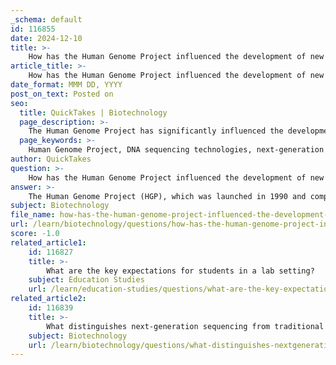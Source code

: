 ```yaml
---
_schema: default
id: 116855
date: 2024-12-10
title: >-
    How has the Human Genome Project influenced the development of new technologies?
article_title: >-
    How has the Human Genome Project influenced the development of new technologies?
date_format: MMM DD, YYYY
post_on_text: Posted on
seo:
  title: QuickTakes | Biotechnology
  page_description: >-
    The Human Genome Project has significantly influenced the development of new technologies in genomics, including advancements in DNA sequencing, personalized medicine, economic growth, and broader biological applications.
  page_keywords: >-
    Human Genome Project, DNA sequencing technologies, next-generation sequencing, personalized medicine, economic impact, digital personal genomes, biological research, genomic information, diagnostic tools, therapeutic strategies
author: QuickTakes
question: >-
    How has the Human Genome Project influenced the development of new technologies?
answer: >-
    The Human Genome Project (HGP), which was launched in 1990 and completed in 2003, has had a profound influence on the development of new technologies in genomics and related fields. Here are some key ways in which the HGP has spurred technological advancements:\n\n1. **Advancements in DNA Sequencing Technologies**: The HGP catalyzed significant improvements in DNA sequencing methods. The project itself utilized various sequencing techniques, including the whole-genome shotgun sequencing method, which allowed for the rapid assembly of the human genome from millions of short DNA fragments. This laid the groundwork for next-generation sequencing (NGS) technologies, which have since become more efficient, cost-effective, and accessible, enabling researchers to sequence entire genomes in a matter of days.\n\n2. **Economic Impact**: An independent study by Battelle Technology Partnership Practice found that for every $1 invested by the federal government in the HGP, there was a return of $141 to the U.S. economy. This economic impact underscores the project's role in fostering innovation and creating new markets in biotechnology and genomics.\n\n3. **Personalized Medicine**: The completion of the HGP has led to the emergence of personalized medicine, where treatments can be tailored to an individual's genetic makeup. This has been particularly transformative in oncology, where sequencing the genomes of tumors allows for targeted therapies based on specific genetic mutations.\n\n4. **Digital Personal Genomes**: The HGP has paved the way for the concept of Digital Personal Genomes (DPG), where an individual's complete genome sequence can be integrated into digital healthcare systems. This integration aims to provide on-demand access to genomic information, facilitating better healthcare decisions and preventive measures.\n\n5. **Broader Applications in Biology and Medicine**: The foundational knowledge gained from the HGP has accelerated research across various biological fields, enhancing our understanding of genetic diseases, human biology, and the cellular processes that underlie health and disease. This has led to the development of new diagnostic tools and therapeutic strategies.\n\n6. **Collaboration and Competition**: The HGP fostered a collaborative environment among scientists and institutions worldwide, which has continued to influence the scientific community. The competition between publicly funded efforts and private companies, such as Celera Genomics, also spurred rapid advancements in sequencing technologies and methodologies.\n\nIn summary, the Human Genome Project has not only provided a comprehensive map of the human genome but has also driven technological innovations that have transformed genomics, personalized medicine, and our understanding of human biology, with lasting impacts on healthcare and the economy.
subject: Biotechnology
file_name: how-has-the-human-genome-project-influenced-the-development-of-new-technologies.md
url: /learn/biotechnology/questions/how-has-the-human-genome-project-influenced-the-development-of-new-technologies
score: -1.0
related_article1:
    id: 116827
    title: >-
        What are the key expectations for students in a lab setting?
    subject: Education Studies
    url: /learn/education-studies/questions/what-are-the-key-expectations-for-students-in-a-lab-setting
related_article2:
    id: 116839
    title: >-
        What distinguishes next-generation sequencing from traditional methods?
    subject: Biotechnology
    url: /learn/biotechnology/questions/what-distinguishes-nextgeneration-sequencing-from-traditional-methods
---
```


&nbsp;